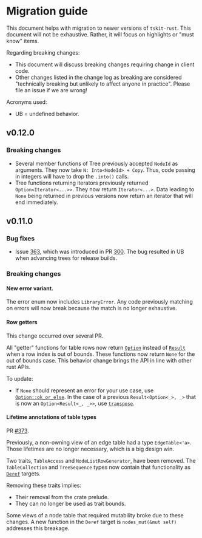 # Migration guide

This document helps with migration to newer versions of `tskit-rust`.
This document will not be exhaustive.
Rather, it will focus on highlights or "must know" items.

Regarding breaking changes:

* This document will discuss breaking changes requiring change in client code.
* Other changes listed in the change log as breaking are considered "technically breaking
  but unlikely to affect anyone in practice". Please file an issue if we are wrong!

Acronyms used:

* UB = undefined behavior.

## v0.12.0

### Breaking changes

* Several member functions of Tree previously accepted `NodeId` as arguments.
  They now take `N: Into<NodeId> + Copy`.
  Thus, code passing in integers will have to drop the `.into()` calls.
* Tree functions returning iterators previously returned `Option<Iterator<...>>`.
  They now return `Iterator<...>`.
  Data leading to `None` being returned in previous versions now return an iterator
  that will end immediately.

## v0.11.0

### Bug fixes

* Issue [363](https://github.com/tskit-dev/tskit-rust/issues/363), which was introduced in PR [300](https://github.com/tskit-dev/tskit-rust/pull/300).
  The bug resulted in UB when advancing trees for release builds.

### Breaking changes

#### New error variant.

The error enum now includes `LibraryError`.
Any code previously matching on errors will now break because the match is no longer exhaustive.

#### Row getters

This change occurred over several PR.

All "getter" functions for table rows now return [`Option`](https://doc.rust-lang.org/std/option/enum.Option.html) instead of [`Result`](https://doc.rust-lang.org/std/result/enum.Result.html) when a row index is out of bounds.
These functions now return `None` for the out of bounds case.
This behavior change brings the API in line with other rust APIs.

To update:

* If `None` should represent an error for your use case, use [`Option::ok_or_else`](https://doc.rust-lang.org/std/option/enum.Option.html#method.ok_or_else).
  In the case of a previous `Result<Option<_>, _>` that is now an `Option<Result<_, _>>`, use [`transpose`](https://doc.rust-lang.org/std/option/enum.Option.html#method.transpose).

#### Lifetime annotations of table types

PR [#373](https://github.com/tskit-dev/tskit-rust/pull/373).

Previously, a non-owning view of an edge table had a type `EdgeTable<'a>`.
Those lifetimes are no longer necessary, which is a big design win.

Two traits, `TableAccess` and `NodeListRowGenerator`, have been removed.
The `TableCollection` and `TreeSequence` types now contain that functionality as
[`Deref`](https://doc.rust-lang.org/std/ops/trait.Deref.html) targets.

Removing these traits implies:

* Their removal from the crate prelude.
* They can no longer be used as trait bounds.

Some views of a node table that required mutability broke due to these changes.
A new function in the `Deref` target is `nodes_mut(&mut self)` addresses this breakage.
